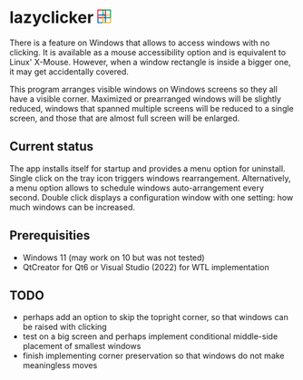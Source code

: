 # lazyclicker <img src="mainicon.png" width=24>
There is a feature on Windows that allows to access windows with 
no clicking. It is available as a mouse accessibility option and 
is equivalent to Linux' X-Mouse. However, when a window rectangle 
is inside a bigger one, it may get accidentally covered.

This program arranges visible windows on Windows screens so they 
all have a visible corner. Maximized or prearranged windows will 
be slightly reduced, windows that spanned multiple screens will be 
reduced to a single screen, and those that are almost full screen
will be enlarged.
## Current status
The app installs itself for startup and provides a menu option for 
uninstall. Single click on the tray icon triggers windows 
rearrangement. Alternatively, a menu option allows to 
schedule windows auto-arrangement every second. Double click 
displays a configuration window with one setting: how much windows 
can be increased.
## Prerequisities
- Windows 11 (may work on 10 but was not tested)
- QtCreator for Qt6 or Visual Studio (2022) for WTL implementation
## TODO
- perhaps add an option to skip the topright corner, so that 
windows can be raised with clicking
- test on a big screen and perhaps implement conditional
middle-side placement of smallest windows
- finish implementing corner preservation so that windows do not
make meaningless moves
